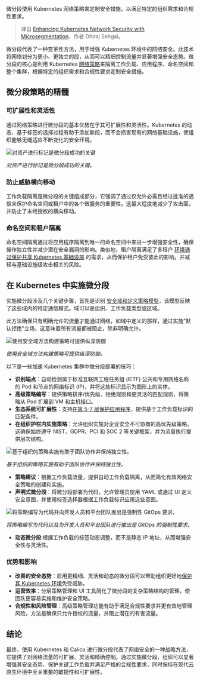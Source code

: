 
<!--
title: 使用微分段增强Kubernetes网络安全
cover: https://cdn.thenewstack.io/media/2024/04/1bae51e9-boxes.jpg
-->

微分段使用 Kubernetes 网络策略来定制安全措施，以满足特定的组织需求和合规性要求。

> 译自 [Enhancing Kubernetes Network Security with Microsegmentation](https://thenewstack.io/enhancing-kubernetes-network-security-with-microsegmentation/)，作者 Dhiraj Sehgal。

微分段代表了一种变革性方法，用于增强 Kubernetes 环境中的网络安全。此技术将网络划分为更小、更独立的段，从而可以精细控制流量并显著增强安全态势。微分段的核心是利用 Kubernetes [网络策略](https://thenewstack.io/networking/)来隔离工作负载、应用程序、命名空间和整个集群，根据特定的组织需求和合规性要求定制安全措施。

## 微分段策略的精髓

### 可扩展性和灵活性

通过网络策略进行微分段的基本优势在于其可扩展性和灵活性。Kubernetes 的动态、基于标签的选择过程有助于添加新段，而不会损害现有的网络基础设施，使组织能够无缝适应不断变化的安全环境。

![对资产进行标记是微分段成功的关键](https://cdn.thenewstack.io/media/2024/04/8ba45bf0-image1.png)

*对资产进行标记是微分段成功的关键。*

### 防止威胁横向移动

工作负载隔离是微分段的关键组成部分，它强调了通过仅允许必需且经过批准的通信来保护命名空间或租户中的各个微服务的重要性。这最大程度地减少了攻击面，并防止了未经授权的横向移动。

### 命名空间和租户隔离

命名空间隔离通过将应用程序隔离到唯一的命名空间中来进一步增强安全性，确保操作独立性并减少潜在安全漏洞的影响。类似地，租户隔离满足了多租户 [环境通过保护共享 Kubernetes 基础设施](https://thenewstack.io/a-security-checklist-for-cloud-native-kubernetes-environments/) 的需求，从而保护租户免受彼此的影响，并减轻与基础设施级攻击相关的风险。

## 在 Kubernetes 中实施微分段

实施微分段涉及几个关键步骤，首先是识别 [安全域和定义策略模型](https://thenewstack.io/tutorial-create-a-kubernetes-pod-security-policy/)，该模型反映了这些域内的特定通信模式。域可以是组织、工作负载类型或区域。

此方法确保只有明确允许的流量才能通过网络，如域中定义的那样，通过实施“默认拒绝”立场，这意味着所有流量都被阻止，除非明确允许。

![使用安全域方法构建策略可提供纵深防御](https://cdn.thenewstack.io/media/2024/04/7129aef7-image2a.png)

*使用安全域方法构建策略可提供纵深防御。*

以下是一些加速 Kubernetes 集群中微分段部署的技巧：

- **识别端点**：自动检测属于标准互联网工程任务组 (IETF) 公共和专用网络名称的 Pod 和节点的网络标识 (IP)，并将这些标识显示为图形上的实体。
- **高级策略编写**：提供策略排序/优先级、拒绝规则和更灵活的匹配规则，将策略从 Pod 扩展到 VM 和主机接口。
- **生态系统可扩展性**：支持[在第 5-7 层保护应用程序](https://thenewstack.io/the-osi-7-layer-model-can-help-define-enterprise-application-security/)，提供基于工作负载标识的匹配条件。
- **在组织护栏内实施策略**：允许组织实施对企业安全不可协商的高优先级策略。这确保始终遵守 NIST、GDPR、PCI 和 SOC 2 等关键框架，并为流量执行提供层次结构。

![基于组织的策略实施有助于团队协作并保持独立性。](https://cdn.thenewstack.io/media/2024/04/7f7dd2bf-image3.png)

*基于组织的策略实施有助于团队协作并保持独立性。*

- **策略建议**：根据工作负载流量，提供自动工作负载隔离，从而简化有效网络安全策略的创建和实施。
- **声明式微分段**：将微分段部署为代码，允许管理员使用 YAML 或通过 UI 定义安全意图，并使用标签选择器根据工作负载标识应用这些意图。

![将策略编写为代码并向开发人员和平台团队推出是强制性 GitOps 要求。](https://cdn.thenewstack.io/media/2024/04/0e71cad1-image4.png)

*将策略编写为代码以及为开发人员和平台团队进行推出是 GitOps 的强制性要求。*

* **动态微分段**:根据工作负载的标签动态调整，而不是静态 IP 地址，从而增强安全性与灵活性。

### 优势和影响

- **改善的安全态势**：启用更精细、灵活和动态的微分段可以帮助组织更好地[保护其 Kubernetes 环境](https://thenewstack.io/protecting-kubernetes-data-the-stateful-application-edition/)免受威胁。
- **运营效率**：分层策略管理和 UI 工具简化了微分段的复杂策略结构的管理，使团队更容易实施和维护安全策略。
- **合规性和风险管理**：高级策略管理功能有助于满足合规性要求并更有效地管理风险，方法是确保只允许授权的流量，并阻止潜在的有害流量。

## 结论

最终，使用 Kubernetes 和 Calico 进行微分段代表了网络安全的一种战略方法，它提供了对网络流量的可扩展、灵活和精确控制。通过实施微分段，组织可以显著增强其安全态势、保护关键工作负载并满足严格的合规性要求，同时保持在现代云原生环境中至关重要的敏捷性和可扩展性。
